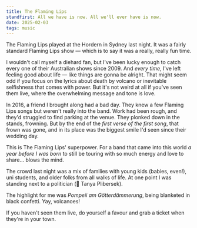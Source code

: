 ```yaml
---
title: The Flaming Lips
standfirst: All we have is now. All we'll ever have is now.
date: 2025-02-03
tags: music
---
```


The Flaming Lips played at the Hordern in Sydney last night. It was a fairly standard Flaming Lips show — which is to say it was a really, really fun time.

I wouldn't call myself a diehard fan, but I've been lucky enough to catch every one of their Australian shows since 2009. And _every time_, I've left feeling good about life — like things are gonna be alright. That might seem odd if you focus on the lyrics about death by volcano or inevitable selfishness that comes with power. But it's not weird at all if you've seen them live, where the overwhelming message and tone is love.

In 2016, a friend I brought along had a bad day. They knew a few Flaming Lips songs but weren't really into the band. Work had been rough, and they'd struggled to find parking at the venue. They plonked down in the stands, frowning. But by the end of the _first verse of the first song_, that frown was gone, and in its place was the biggest smile I'd seen since their wedding day.

This is The Flaming Lips' superpower. For a band that came into this world _a year before I was born_ to still be touring with so much energy and love to share... blows the mind.

The crowd last night was a mix of families with young kids (babies, even!), uni students, and older folks from all walks of life. At one point I was standing next to a politician (👋 Tanya Plibersek).

The highlight for me was _Pompeii am Götterdämmerung_, being blanketed in black confetti. Yay, volcanoes!

If you haven't seen them live, do yourself a favour and grab a ticket when they're in your town.
